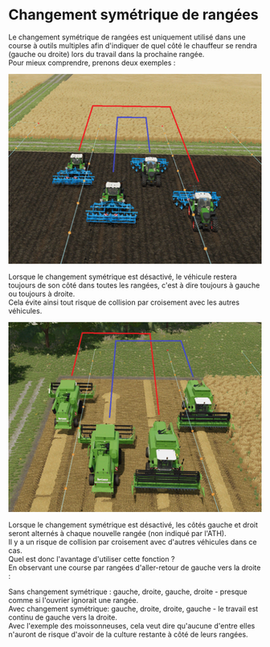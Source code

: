 # Changement symétrique de rangées
  
Le changement symétrique de rangées est uniquement utilisé dans une course à outils multiples afin d'indiquer de quel côté le chauffeur se rendra (gauche ou droite) lors du travail dans la prochaine rangée.  
Pour mieux comprendre, prenons deux exemples :  


![Image](../assets/images/regularchange_0_0_1020_765.png)

  
Lorsque le changement symétrique est désactivé, le véhicule restera toujours de son côté dans toutes les rangées, c'est à dire toujours à gauche ou toujours à droite.  
Cela évite ainsi tout risque de collision par croisement avec les autres véhicules.  


![Image](../assets/images/symetricchange_0_0_1020_765.png)

  
Lorsque le changement symétrique est désactivé, les côtés gauche et droit seront alternés à chaque nouvelle rangée (non indiqué par l'ATH).  
Il y a un risque de collision par croisement avec d'autres véhicules dans ce cas.  
Quel est donc l'avantage d'utiliser cette fonction ?  
En observant une course par rangées d'aller-retour de gauche vers la droite :  

Sans changement symétrique : gauche, droite, gauche, droite - presque comme si l'ouvrier ignorait une rangée.  
Avec changement symétrique: gauche, droite, droite, gauche - le travail est continu de gauche vers la droite.  
Avec l'exemple des moissonneuses, cela veut dire qu'aucune d'entre elles n'auront de risque d'avoir de la culture restante à côté de leurs rangées.  


